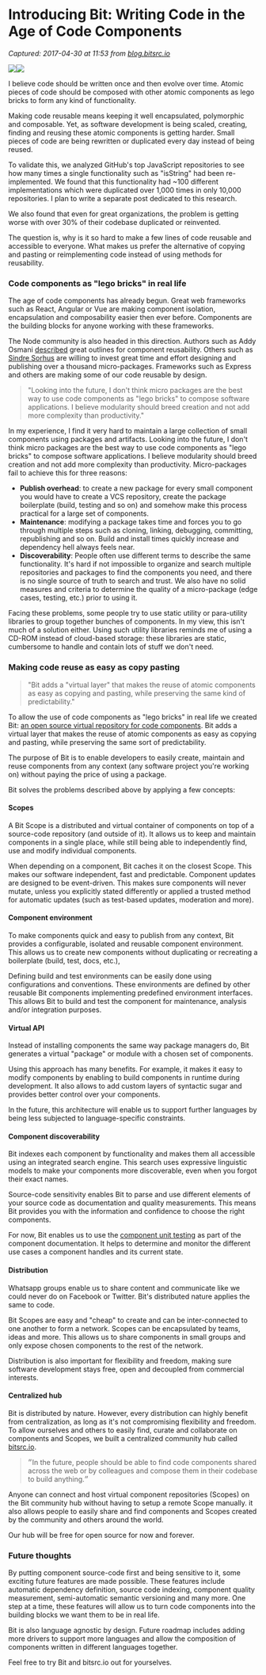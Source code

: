 # Introducing Bit: Writing Code in the Age of Code Components

_Captured: 2017-04-30 at 11:53 from [blog.bitsrc.io](https://blog.bitsrc.io/introducing-bit-writing-code-in-the-age-of-code-components-fd8512a9aa90?source=userActivityShare-c79006fee040-1493545984)_

![](https://cdn-images-1.medium.com/freeze/max/30/1*UyTPSBv7x3_yzRh4jM_dsA.jpeg?q=20)![](https://cdn-images-1.medium.com/max/800/1*UyTPSBv7x3_yzRh4jM_dsA.jpeg)

I believe code should be written once and then evolve over time. Atomic pieces of code should be composed with other atomic components as lego bricks to form any kind of functionality.

Making code reusable means keeping it well encapsulated, polymorphic and composable. Yet, as software development is being scaled, creating, finding and reusing these atomic components is getting harder. Small pieces of code are being rewritten or duplicated every day instead of being reused.

To validate this, we analyzed GitHub's top JavaScript repositories to see how many times a single functionality such as "isString" had been re-implemented. We found that this functionality had ~100 different implementations which were duplicated over 1,000 times in only 10,000 repositories. I plan to write a separate post dedicated to this research.

We also found that even for great organizations, the problem is getting worse with over 30% of their codebase duplicated or reinvented.

The question is, why is it so hard to make a few lines of code reusable and accessible to everyone. What makes us prefer the alternative of copying and pasting or reimplementing code instead of using methods for reusability.

### Code components as "lego bricks" in real life

The age of code components has already begun. Great web frameworks such as React, Angular or Vue are making component isolation, encapsulation and composability easier then ever before. Components are the building blocks for anyone working with these frameworks.

The Node community is also headed in this direction. Authors such as Addy Osmani [described](https://addyosmani.com/first/) great outlines for component reusability. Others such as [Sindre Sorhus](https://www.npmjs.com/~sindresorhus) are willing to invest great time and effort designing and publishing over a thousand micro-packages. Frameworks such as Express and others are making some of our code reusable by design.

> "Looking into the future, I don't think micro packages are the best way to use code components as "lego bricks" to compose software applications. I believe modularity should breed creation and not add more complexity than productivity."

In my experience, I find it very hard to maintain a large collection of small components using packages and artifacts. Looking into the future, I don't think micro packages are the best way to use code components as "lego bricks" to compose software applications. I believe modularity should breed creation and not add more complexity than productivity. Micro-packages fail to achieve this for three reasons:

  * **Publish overhead**: to create a new package for every small component you would have to create a VCS repository, create the package boilerplate (build, testing and so on) and somehow make this process practical for a large set of components.
  * **Maintenance**: modifying a package takes time and forces you to go through multiple steps such as cloning, linking, debugging, committing, republishing and so on. Build and install times quickly increase and dependency hell always feels near.
  * **Discoverability**: People often use different terms to describe the same functionality. It's hard if not impossible to organize and search multiple repositories and packages to find the components you need, and there is no single source of truth to search and trust. We also have no solid measures and criteria to determine the quality of a micro-package (edge cases, testing, etc.) prior to using it.

Facing these problems, some people try to use static utility or para-utility libraries to group together bunches of components. In my view, this isn't much of a solution either. Using such utility libraries reminds me of using a CD-ROM instead of cloud-based storage: these libraries are static, cumbersome to handle and contain lots of stuff we don't need.

### Making code reuse as easy as copy pasting

> "Bit adds a "virtual layer" that makes the reuse of atomic components as easy as copying and pasting, while preserving the same kind of predictability."

To allow the use of code components as "lego bricks" in real life we created Bit: [an open source virtual repository for code components](https://github.com/teambit/bit). Bit adds a virtual layer that makes the reuse of atomic components as easy as copying and pasting, while preserving the same sort of predictability.

The purpose of Bit is to enable developers to easily create, maintain and reuse components from any context (any software project you're working on) without paying the price of using a package.

Bit solves the problems described above by applying a few concepts:

#### Scopes

A Bit Scope is a distributed and virtual container of components on top of a source-code repository (and outside of it). It allows us to keep and maintain components in a single place, while still being able to independently find, use and modify individual components.

When depending on a component, Bit caches it on the closest Scope. This makes our software independent, fast and predictable. Component updates are designed to be event-driven. This makes sure components will never mutate, unless you explicitly stated differently or applied a trusted method for automatic updates (such as test-based updates, moderation and more).

#### Component environment

To make components quick and easy to publish from any context, Bit provides a configurable, isolated and reusable component environment. This allows us to create new components without duplicating or recreating a boilerplate (build, test, docs, etc.),

Defining build and test environments can be easily done using configurations and conventions. These environments are defined by other reusable Bit components implementing predefined environment interfaces. This allows Bit to build and test the component for maintenance, analysis and/or integration purposes.

#### Virtual API

Instead of installing components the same way package managers do, Bit generates a virtual "package" or module with a chosen set of components.

Using this approach has many benefits. For example, it makes it easy to modify components by enabling to build components in runtime during development. It also allows to add custom layers of syntactic sugar and provides better control over your components.

In the future, this architecture will enable us to support further languages by being less subjected to language-specific constraints.

#### Component discoverability

Bit indexes each component by functionality and makes them all accessible using an integrated search engine. This search uses expressive linguistic models to make your components more discoverable, even when you forgot their exact names.

Source-code sensitivity enables Bit to parse and use different elements of your source code as documentation and quality measurements. This means Bit provides you with the information and confidence to choose the right components.

For now, Bit enables us to use the [component unit testing](https://bitsrc.io/bit/promise/global/promisify) as part of the component documentation. It helps to determine and monitor the different use cases a component handles and its current state.

#### Distribution

Whatsapp groups enable us to share content and communicate like we could never do on Facebook or Twitter. Bit's distributed nature applies the same to code.

Bit Scopes are easy and "cheap" to create and can be inter-connected to one another to form a network. Scopes can be encapsulated by teams, ideas and more. This allows us to share components in small groups and only expose chosen components to the rest of the network.

Distribution is also important for flexibility and freedom, making sure software development stays free, open and decoupled from commercial interests.

#### Centralized hub

Bit is distributed by nature. However, every distribution can highly benefit from centralization, as long as it's not compromising flexibility and freedom. To allow ourselves and others to easily find, curate and collaborate on components and Scopes, we built a centralized community hub called [bitsrc.io](https://www.bitsrc.io/?utm_source=Medium&utm_medium=Medium&utm_campaign=Medium001).

> ״In the future, people should be able to find code components shared across the web or by colleagues and compose them in their codebase to build anything.״

Anyone can connect and host virtual component repositories (Scopes) on the Bit community hub without having to setup a remote Scope manually. it also allows people to easily share and find components and Scopes created by the community and others around the world.

Our hub will be free for open source for now and forever.

### Future thoughts

By putting component source-code first and being sensitive to it, some exciting future features are made possible. These features include automatic dependency definition, source code indexing, component quality measurement, semi-automatic semantic versioning and many more. One step at a time, these features will allow us to turn code components into the building blocks we want them to be in real life.

Bit is also language agnostic by design. Future roadmap includes adding more drivers to support more languages and allow the composition of components written in different languages together.

Feel free to try Bit and bitsrc.io out for yourselves.
